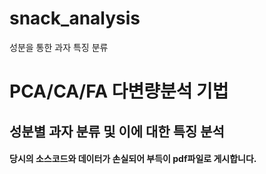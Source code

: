 # snack_analysis
  성분을 통한 과자 특징 분류
  
PCA/CA/FA 다변량분석 기법
=========================

성분별 과자 분류 및 이에 대한 특징 분석
---------------------------------------

#### 당시의 소스코드와 데이터가 손실되어 부득이 pdf파일로 게시합니다.
